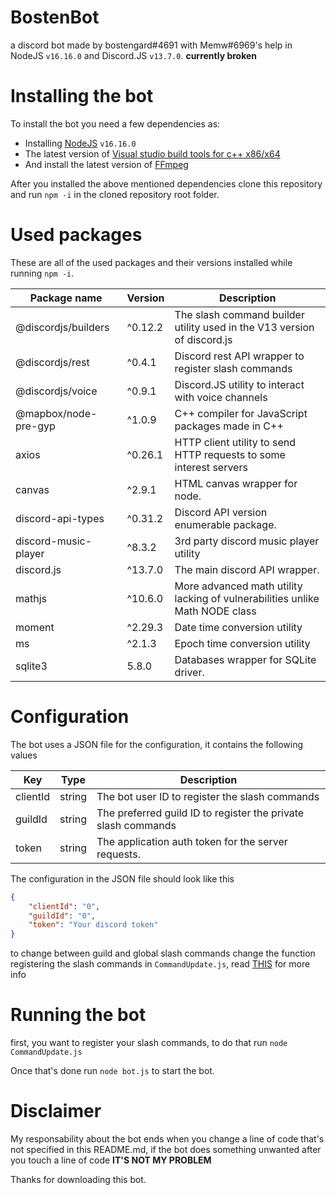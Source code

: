 # BostenBot
a discord bot made by bostengard#4691 with Memw#6969's help in NodeJS `v16.16.0` and Discord.JS `v13.7.0`.
**currently broken**

# Installing the bot
To install the bot you need a few dependencies as:

- Installing [NodeJS](https://nodejs.org/en/) `v16.16.0`
- The latest version of [Visual studio build tools for c++ x86/x64](https://visualstudio.microsoft.com/es/downloads/?q=build+tools)
- And install the latest version of [FFmpeg](https://www.ffmpeg.org/download.html)

After you installed the above mentioned dependencies clone this repository and run `npm -i` in the cloned repository root folder.

# Used packages

These are all of the used packages and their versions installed while running `npm -i`.

| Package name         | Version | Description                                                                  |
|----------------------|---------|------------------------------------------------------------------------------|
| @discordjs/builders  | ^0.12.2 | The slash command builder utility used in the V13 version of discord.js      |
| @discordjs/rest      | ^0.4.1  | Discord rest API wrapper to register slash commands                          |
| @discordjs/voice     | ^0.9.1  | Discord.JS utility to interact with voice channels                           |
| @mapbox/node-pre-gyp | ^1.0.9  | C++ compiler for JavaScript packages made in C++                             |
| axios                | ^0.26.1 | HTTP client utility to send HTTP requests to some interest servers           |
| canvas               | ^2.9.1  | HTML canvas wrapper for node.                                                |
| discord-api-types    | ^0.31.2 | Discord API version enumerable package.                                      |
| discord-music-player | ^8.3.2  | 3rd party discord music player utility                                       |
| discord.js           | ^13.7.0 | The main discord API wrapper.                                                |
| mathjs               | ^10.6.0 | More advanced math utility lacking of vulnerabilities unlike Math NODE class |
| moment               | ^2.29.3 | Date time conversion utility                                                 |
| ms                   | ^2.1.3  | Epoch time conversion utility                                                |
| sqlite3              | 5.8.0   | Databases wrapper for SQLite driver.                                         |

# Configuration

The bot uses a JSON file for the configuration, it contains the following values

| Key      | Type   | Description                                                   |
|----------|--------|---------------------------------------------------------------|
| clientId | string | The bot user ID to register the slash commands                |
| guildId  | string | The preferred guild ID to register the private slash commands |
| token    | string | The application auth token for the server requests.           |

The configuration in the JSON file should look like this

```json
{
	"clientId": "0",
	"guildId": "0",
	"token": "Your discord token"
}
```
to change between guild and global slash commands change the function registering the slash commands in `CommandUpdate.js`, read [THIS](https://discordjs.guide/interactions/slash-commands.html#registering-slash-commands) for more info
# Running the bot

first, you want to register your slash commands, to do that run `node CommandUpdate.js`

Once that's done run `node bot.js` to start the bot.

# Disclaimer

My responsability about the bot ends when you change a line of code that's not specified in this README.md, if the bot does something unwanted after you touch a line of code **IT'S NOT MY PROBLEM**

Thanks for downloading this bot.
